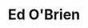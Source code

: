 ---
title: "Ed O'Brien"
summary: "English musician, songwriter and guitarist, born 15 April 1968 in Oxford, UK."
slug: "ed-o-brien"
image: "ed-o-brien.jpg"
apple_music_artist_url: "None"
wikipedia_url: "none"
---